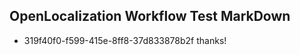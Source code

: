 ## OpenLocalization Workflow Test MarkDown
* 319f40f0-f599-415e-8ff8-37d833878b2f thanks!

<!--HONumber=Aug16_HO4-->


